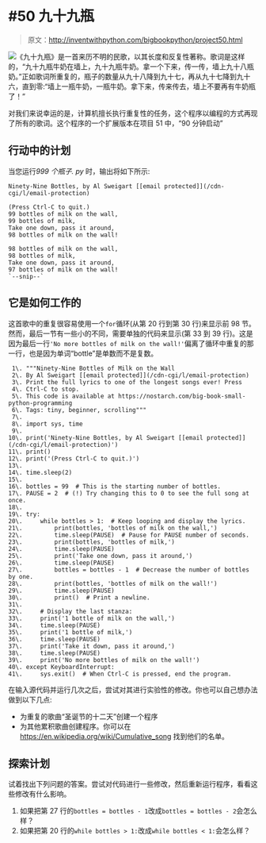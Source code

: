 # #50 九十九瓶

> 原文：<http://inventwithpython.com/bigbookpython/project50.html>

![](../Images/9d995d63aaead72cad01120081eb8f75.png)《九十九瓶》是一首来历不明的民歌，以其长度和反复性著称。歌词是这样的，“九十九瓶牛奶在墙上，九十九瓶牛奶。拿一个下来，传一传，墙上九十八瓶奶。”正如歌词所重复的，瓶子的数量从九十八降到九十七，再从九十七降到九十六，直到零:“墙上一瓶牛奶，一瓶牛奶。拿下来，传来传去，墙上不要再有牛奶瓶了！”

对我们来说幸运的是，计算机擅长执行重复性的任务，这个程序以编程的方式再现了所有的歌词。这个程序的一个扩展版本在项目 51 中，“90 分钟启动”

## 行动中的计划

当您运行*999 个瓶子. py* 时，输出将如下所示:

```
Ninety-Nine Bottles, by Al Sweigart [[email protected]](/cdn-cgi/l/email-protection)

(Press Ctrl-C to quit.)
99 bottles of milk on the wall,
99 bottles of milk,
Take one down, pass it around,
98 bottles of milk on the wall!

98 bottles of milk on the wall,
98 bottles of milk,
Take one down, pass it around,
97 bottles of milk on the wall!
`--snip--`
```

## 它是如何工作的

这首歌中的重复很容易使用一个`for`循环(从第 20 行到第 30 行)来显示前 98 节。然而，最后一节有一些小的不同，需要单独的代码来显示(第 33 到 39 行)。这是因为最后一行`'No more bottles of milk on the wall!'`偏离了循环中重复的那一行，也是因为单词“bottle”是单数而不是复数。

```
 1\. """Ninety-Nine Bottles of Milk on the Wall
 2\. By Al Sweigart [[email protected]](/cdn-cgi/l/email-protection)
 3\. Print the full lyrics to one of the longest songs ever! Press
 4\. Ctrl-C to stop.
 5\. This code is available at https://nostarch.com/big-book-small-python-programming
 6\. Tags: tiny, beginner, scrolling"""
 7\. 
 8\. import sys, time
 9\. 
10\. print('Ninety-Nine Bottles, by Al Sweigart [[email protected]](/cdn-cgi/l/email-protection)')
11\. print()
12\. print('(Press Ctrl-C to quit.)')
13\. 
14\. time.sleep(2)
15\. 
16\. bottles = 99  # This is the starting number of bottles.
17\. PAUSE = 2  # (!) Try changing this to 0 to see the full song at once.
18\. 
19\. try:
20\.     while bottles > 1:  # Keep looping and display the lyrics.
21\.         print(bottles, 'bottles of milk on the wall,')
22\.         time.sleep(PAUSE)  # Pause for PAUSE number of seconds.
23\.         print(bottles, 'bottles of milk,')
24\.         time.sleep(PAUSE)
25\.         print('Take one down, pass it around,')
26\.         time.sleep(PAUSE)
27\.         bottles = bottles - 1  # Decrease the number of bottles by one.
28\.         print(bottles, 'bottles of milk on the wall!')
29\.         time.sleep(PAUSE)
30\.         print()  # Print a newline.
31\. 
32\.     # Display the last stanza:
33\.     print('1 bottle of milk on the wall,')
34\.     time.sleep(PAUSE)
35\.     print('1 bottle of milk,')
36\.     time.sleep(PAUSE)
37\.     print('Take it down, pass it around,')
38\.     time.sleep(PAUSE)
39\.     print('No more bottles of milk on the wall!')
40\. except KeyboardInterrupt:
41\.     sys.exit()  # When Ctrl-C is pressed, end the program. 
```

在输入源代码并运行几次之后，尝试对其进行实验性的修改。你也可以自己想办法做到以下几点:

*   为重复的歌曲“圣诞节的十二天”创建一个程序
*   为其他累积歌曲创建程序。你可以在 https://en.wikipedia.org/wiki/Cumulative_song 找到他们的名单。

## 探索计划

试着找出下列问题的答案。尝试对代码进行一些修改，然后重新运行程序，看看这些修改有什么影响。

1.  如果把第 27 行的`bottles = bottles - 1`改成`bottles = bottles - 2`会怎么样？
2.  如果把第 20 行的`while bottles > 1:`改成`while bottles < 1:`会怎么样？